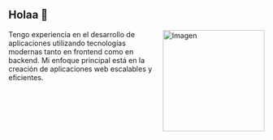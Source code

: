 ## Holaa 👋
<img align="right" src="https://github.com/user-attachments/assets/1eb3f199-d80a-4657-ba8c-98d23afc6800" width="200" alt="Imagen">
Tengo experiencia en el desarrollo de aplicaciones utilizando tecnologías modernas tanto en 
frontend como en backend. Mi enfoque principal está en la creación de aplicaciones web 
escalables y eficientes.

<!--
**Falquito/Falquito** is a ✨ _special_ ✨ repository because its `README.md` (this file) appears on your GitHub profile.

Here are some ideas to get you started:

- 🔭 I’m currently working on ...
- 🌱 I’m currently learning ...
- 👯 I’m looking to collaborate on ...
- 🤔 I’m looking for help with ...
- 💬 Ask me about ...
- 📫 How to reach me: ...
- 😄 Pronouns: ...
- ⚡ Fun fact: ...
-->
